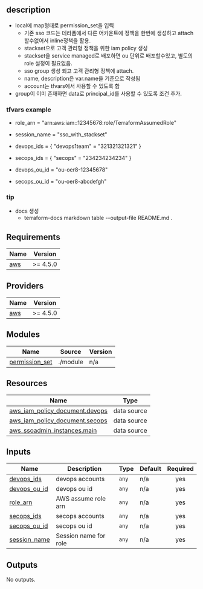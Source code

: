 ## description
- local에 map형태로 permission_set을 입력
  - 기존 sso 코드는 테라폼에서 다른 어카운트에 정책을 한번에 생성하고 attach 할수없어서 inline정책을 활용.
  - stackset으로 고객 관리형 정책을 위한 iam policy 생성
  - stackset을 service managed로 배포하면 ou 단위로 배포할수있고, 별도의 role 설정이 필요없음.
  - sso group 생성 되고 고객 관리형 정책에 attach.
  - name, description은 var.name을 기준으로 작성됨
  - account는 tfvars에서 사용할 수 있도록 함
- group이 이미 존재하면 data로 principal_id를 사용할 수 있도록 조건 추가.

### tfvars example
- role_arn     = "arn:aws:iam::12345678:role/TerraformAssumedRole"
- session_name = "sso_with_stackset"

- devops_ids = {
  "devops1team" = "321321321321"
}
- secops_ids = {
  "secops" = "234234234234"
}

- devops_ou_id = "ou-oer8-12345678"
- secops_ou_id = "ou-oer8-abcdefgh"

### tip
- docs 생성
  - terraform-docs markdown table --output-file README.md .

<!-- BEGIN_TF_DOCS -->
## Requirements

| Name | Version |
|------|---------|
| <a name="requirement_aws"></a> [aws](#requirement\_aws) | >= 4.5.0 |

## Providers

| Name | Version |
|------|---------|
| <a name="provider_aws"></a> [aws](#provider\_aws) | >= 4.5.0 |

## Modules

| Name | Source | Version |
|------|--------|---------|
| <a name="module_permission_set"></a> [permission\_set](#module\_permission\_set) | ./module | n/a |

## Resources

| Name | Type |
|------|------|
| [aws_iam_policy_document.devops](https://registry.terraform.io/providers/hashicorp/aws/latest/docs/data-sources/iam_policy_document) | data source |
| [aws_iam_policy_document.secops](https://registry.terraform.io/providers/hashicorp/aws/latest/docs/data-sources/iam_policy_document) | data source |
| [aws_ssoadmin_instances.main](https://registry.terraform.io/providers/hashicorp/aws/latest/docs/data-sources/ssoadmin_instances) | data source |

## Inputs

| Name | Description | Type | Default | Required |
|------|-------------|------|---------|:--------:|
| <a name="input_devops_ids"></a> [devops\_ids](#input\_devops\_ids) | devops accounts | `any` | n/a | yes |
| <a name="input_devops_ou_id"></a> [devops\_ou\_id](#input\_devops\_ou\_id) | devops ou id | `any` | n/a | yes |
| <a name="input_role_arn"></a> [role\_arn](#input\_role\_arn) | AWS assume role arn | `any` | n/a | yes |
| <a name="input_secops_ids"></a> [secops\_ids](#input\_secops\_ids) | secops accounts | `any` | n/a | yes |
| <a name="input_secops_ou_id"></a> [secops\_ou\_id](#input\_secops\_ou\_id) | secops ou id | `any` | n/a | yes |
| <a name="input_session_name"></a> [session\_name](#input\_session\_name) | Session name for role | `any` | n/a | yes |

## Outputs

No outputs.
<!-- END_TF_DOCS -->
